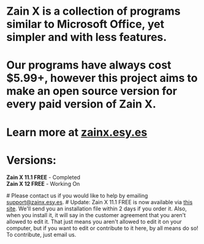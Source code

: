 # Zain X is a collection of programs similar to Microsoft Office, yet simpler and with less features. 
# Our programs have always cost $5.99+, however this project aims to make an open source version for every paid version of Zain X.
# Learn more at <a href="http://zainx.esy.es">zainx.esy.es</a>
#
#
# Versions:
<p><b>Zain X 11.1 FREE</b> - Completed<br>
<b>Zain X 12 FREE</b> - Working On</p>
# Please contact us if you would like to help by emailing <a href="mailto:support@zainx.esy.es">support@zainx.esy.es</a>.
# Update: Zain X 11.1 FREE is now available via <a href="https://zainx.ecwid.com/#!/Zain-X-11-1-FREE/p/73068550/category=21102108">this site</a>. We'll send you an installation file within 2 days if you order it. Also, when you install it, it will say in the customer agreement that you aren't allowed to edit it. That just means you aren't allowed to edit it on your computer, but if you want to edit or contribute to it here, by all means do so! To contribute, just email us.
